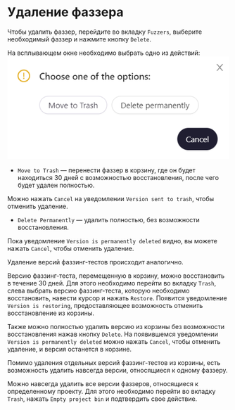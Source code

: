 
# Удаление фаззера

Чтобы удалить фаззер, перейдите во вкладку `Fuzzers`, выберите необходимый фаззер и нажмите кнопку `Delete`. 

На всплывающем окне необходимо выбрать одно из действий:  
![Выбор действия при удалении фаззера](assets/delete_fuzzer.PNG)

- `Move to Trash` — перенести фаззер в корзину, где он будет находиться 30 дней c возможностью восстановления, после чего будет удален полностью.

Можно нажать `Cancel` на уведомлении `Version sent to trash`, чтобы отменить удаление.

- `Delete Permanently` — удалить полностью, без возможности восстановления.

Пока уведомление `Version is permanently deleted` видно, вы можете нажать `Cancel`, чтобы отменить удаление.

Удаление версий фаззинг-тестов происходит аналогично.

Версию фаззинг-теста, перемещенную в корзину, можно восстановить в течение 30 дней. Для этого необходимо перейти во вкладку `Trash`, слева выбрать версию фаззинг-теста, которую необходимо восстановить, навести курсор и нажать `Restore`. Появится уведомление `Version is restoring`, предоставляющее возможность отменить восстановление из корзины.

Также можно полностью удалить версию из корзины без возможности восстановления нажав кнопку `Delete`. На появившемся уведомлении `Version is permanently deleted` можно нажать `Cancel`, чтобы отменить удаление, и версия останется в корзине.

Помимо удаления отдельных версий фаззинг-тестов из корзины, есть возможность удалить навсегда версии, относящиеся к одному фаззеру.

Можно навсегда удалить все версии фаззеров, относящиеся к определенному проекту. Для этого необходимо перейти во вкладку `Trash`, нажать `Empty project bin` и подтвердить свое действие.
